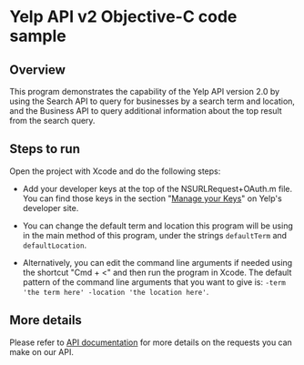 # Yelp API v2 Objective-C code sample

## Overview
This program demonstrates the capability of the Yelp API version 2.0
by using the Search API to query for businesses by a search term and location,
and the Business API to query additional information about the top result
from the search query.

## Steps to run

Open the project with Xcode and do the following steps:

- Add your developer keys at the top of the NSURLRequest+OAuth.m file. You can find those keys in the section "[Manage your Keys](http://www.yelp.com/developers/manage_api_keys)" on Yelp's developer site.

- You can change the default term and location this program will be using in the main method of this program, under the strings `defaultTerm` and `defaultLocation`.

- Alternatively, you can edit the command line arguments if needed using the shortcut "Cmd + <" and then run the program in Xcode. The default pattern of the command line arguments that you want to give is: `-term 'the term here' -location 'the location here'`.



## More details

Please refer to [API documentation](http://www.yelp.com/developers/documentation)
for more details on the requests you can make on our API.